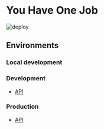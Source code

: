 # You Have One Job

![deploy](https://github.com/Moeriki/youhaveonejob/workflows/deploy/badge.svg)

## Environments

### Local development

### Development

- [API](https://oaobhbrxqk.execute-api.eu-west-1.amazonaws.com/dev/graphql)

### Production

- [API](https://f2c6wj1yai.execute-api.eu-west-1.amazonaws.com/prod/graphql)
